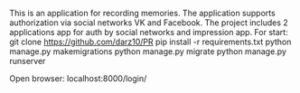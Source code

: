 This is an application for recording memories. The application supports authorization via social networks VK and Facebook. The project includes 2 applications app for auth by social networks and impression app. For start:
git clone https://github.com/darz10/PR
pip install -r requirements.txt
python manage.py makemigrations
python manage.py migrate
python manage.py runserver

Open browser: localhost:8000/login/
